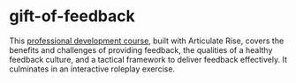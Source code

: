 # gift-of-feedback
This [professional development course]([url](https://codewordart.github.io/hello-world-storyline/)), built with Articulate Rise, covers the benefits and challenges of providing feedback, the qualities of a healthy feedback culture, and a tactical framework to deliver feedback effectively. It culminates in an interactive roleplay exercise.
